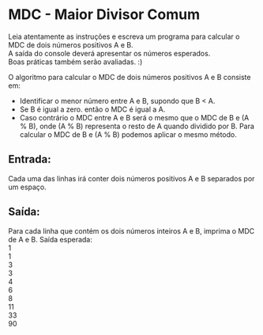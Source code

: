 # MDC - Maior Divisor Comum

Leia atentamente as instruções e escreva um programa para calcular o MDC de dois números positivos A e B.  
A saída do console deverá apresentar os números esperados.   
Boas práticas também serão avaliadas. :)

O algoritmo para calcular o MDC de dois números positivos A e B consiste em:
- Identificar o menor número entre A e B, supondo que B < A.
- Se B é igual a zero. então o MDC é igual a A.
- Caso contrário o MDC entre A e B será o mesmo que o MDC de B e (A % B), onde (A % B) representa o resto de A quando dividido por B. Para calcular o MDC de B e (A % B) podemos aplicar o mesmo método.

## Entrada:
Cada uma das linhas irá conter dois números positivos A e B separados por um espaço.

## Saída:
Para cada linha que contém os dois números inteiros A e B, imprima o MDC de A e B. 
Saída esperada:  
1    
1  
3  
3  
4  
6  
8  
11  
33  
90  
